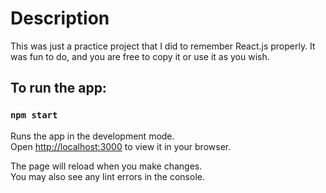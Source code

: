 # Description
This was just a practice project that I did to remember React.js properly.
It was fun to do, and you are free to copy it or use it as you wish.

## To run the app:

### `npm start`

Runs the app in the development mode.\
Open [http://localhost:3000](http://localhost:3000) to view it in your browser.

The page will reload when you make changes.\
You may also see any lint errors in the console.